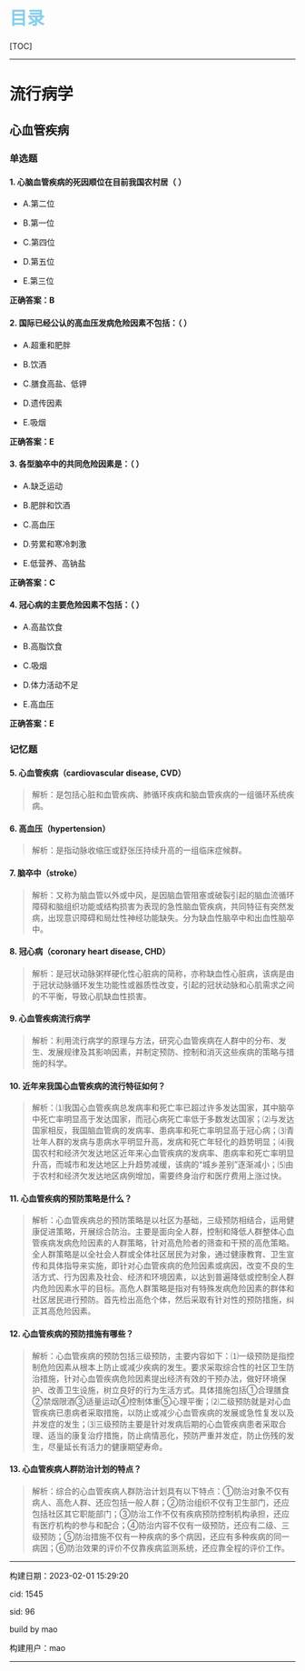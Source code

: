 
<h1 style="font-size:2.2em;color:skyblue;text-align:left">目录</h1>

[TOC]

---






























# 流行病学

## 心血管疾病

### 单选题

#### 1. 心脑血管疾病的死因顺位在目前我国农村居（ ）

* A.第二位

* B.第一位

* C.第四位

* D.第五位

* E.第三位

**正确答案：B**







#### 2. 国际已经公认的高血压发病危险因素不包括：（ ）

* A.超重和肥胖

* B.饮酒

* C.膳食高盐、低钾

* D.遗传因素

* E.吸烟

**正确答案：E**







#### 3. 各型脑卒中的共同危险因素是：（ ）

* A.缺乏运动

* B.肥胖和饮酒

* C.高血压

* D.劳累和寒冷刺激

* E.低营养、高钠盐

**正确答案：C**







#### 4. 冠心病的主要危险因素不包括：（ ）

* A.高盐饮食

* B.高脂饮食

* C.吸烟

* D.体力活动不足

* E.高血压

**正确答案：E**











### 记忆题

#### 5. 心血管疾病（cardiovascular disease, CVD）

> 解析：是包括心脏和血管疾病、肺循环疾病和脑血管疾病的一组循环系统疾病。







#### 6. 高血压（hypertension）

> 解析：是指动脉收缩压或舒张压持续升高的一组临床症候群。







#### 7. 脑卒中（stroke）

> 解析：又称为脑血管以外或中风，是因脑血管阻塞或破裂引起的脑血流循环障碍和脑组织功能或结构损害为表现的急性脑血管疾病，共同特征有突然发病，出现意识障碍和局灶性神经功能缺失。分为缺血性脑卒中和出血性脑卒中。







#### 8. 冠心病（coronary heart disease, CHD）

> 解析：是冠状动脉粥样硬化性心脏病的简称，亦称缺血性心脏病，该病是由于冠状动脉循环发生功能性或器质性改变，引起的冠状动脉和心肌需求之间的不平衡，导致心肌缺血性损害。







#### 9. 心血管疾病流行病学

> 解析：利用流行病学的原理与方法，研究心血管疾病在人群中的分布、发生、发展规律及其影响因素，并制定预防、控制和消灭这些疾病的策略与措施的科学。







#### 10. 近年来我国心血管疾病的流行特征如何？

> 解析：⑴我国心血管疾病总发病率和死亡率已超过许多发达国家，其中脑卒中死亡率明显高于发达国家，而冠心病死亡率低于多数发达国家；⑵与发达国家相反，我国脑血管病的发病率、患病率和死亡率明显高于冠心病；⑶青壮年人群的发病与患病水平明显升高，发病和死亡年轻化的趋势明显；⑷我国农村和经济欠发达地区近年来心血管疾病的发病率、患病率和死亡率明显升高，而城市和发达地区上升趋势减缓，该病的“城乡差别”逐渐减小；⑸由于农村和经济欠发达地区病例增加，需要终身治疗和医疗费用上涨过快。







#### 11. 心血管疾病的预防策略是什么？

> 解析：心血管疾病总的预防策略是以社区为基础，三级预防相结合，运用健康促进策略，开展综合防治。主要是面向全人群，控制和降低人群整体心血管疾病发病危险因素的人群策略，针对高危险者的筛查和干预的高危策略。全人群策略是以全社会人群或全体社区居民为对象，通过健康教育、卫生宣传和具体指导来实施，即针对心血管疾病的危险因素或病因，改变不良的生活方式、行为因素及社会、经济和环境因素，以达到普遍降低或控制全人群内危险因素水平的目标。高危人群策略是指对有特殊发病危险因素的群体和社区居民进行预防。首先检出高危个体，然后采取有针对性的预防措施，纠正其高危险因素。







#### 12. 心血管疾病的预防措施有哪些？

> 解析：心血管疾病的预防包括三级预防，主要内容如下：⑴一级预防是指控制危险因素从根本上防止或减少疾病的发生。要求采取综合性的社区卫生防治措施，针对心血管疾病危险因素提出经济有效的干预办法，做好环境保护、改善卫生设施，树立良好的行为生活方式。具体措施包括①合理膳食②禁烟限酒③适量运动④控制体重⑤心理平衡；⑵二级预防就是对心血管疾病已患病者采取措施，以防止或减少心血管疾病的发展或急性复发以及并发症的发生；⑶三级预防主要是针对发病后期的心血管疾病患者采取合理、适当的康复治疗措施，防止病情恶化，预防严重并发症，防止伤残的发生，尽量延长有活力的健康期望寿命。







#### 13. 心血管疾病人群防治计划的特点？

> 解析：综合的心血管疾病人群防治计划具有以下特点：①防治对象不仅有病人、高危人群、还应包括一般人群；②防治组织不仅有卫生部门，还应包括社区其它职能部门；③防治工作不仅有疾病预防控制机构承担，还应有医疗机构的参与和配合；④防治内容不仅有一级预防，还应有二级、三级预防；⑤防治措施不仅有一种疾病的多个病因，还应有多种疾病的同一病因；⑥防治效果的评价不仅靠疾病监测系统，还应靠全程的评价工作。

















---

构建日期：2023-02-01 15:29:20

cid: 1545

sid: 96

build  by  mao

构建用户：mao

---